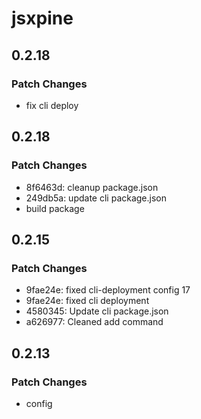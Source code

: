 # jsxpine

## 0.2.18

### Patch Changes

- fix cli deploy

## 0.2.18

### Patch Changes

- 8f6463d: cleanup package.json
- 249db5a: update cli package.json
- build package

## 0.2.15

### Patch Changes

- 9fae24e: fixed cli-deployment config 17
- 9fae24e: fixed cli deployment
- 4580345: Update cli package.json
- a626977: Cleaned add command

## 0.2.13

### Patch Changes

- config
